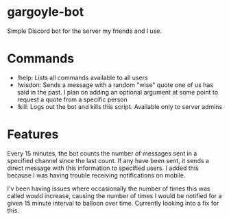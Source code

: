# gargoyle-bot
Simple Discord bot for the server my friends and I use.

# Commands
- !help: Lists all commands available to all users
- !wisdon: Sends a message with a random "wise" quote one of us has said in the past.  I plan on adding an optional argument at some point to request a quote from a specific person
- !kill: Logs out the bot and kills this script. Available only to server admins

# Features
Every 15 minutes, the bot counts the number of messages sent in a specified channel since the last count. If any have been sent, it sends a direct message with this information to specified users.  I added this because I was having trouble receiving notifications on mobile.

I'v been having issues where occasionally the number of times this was called would increase, causing the number of times I would be notified for a given 15 minute interval to balloon over time.  Currently looking into a fix for this.
